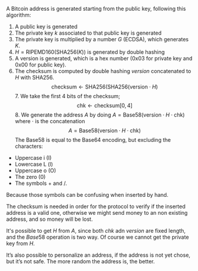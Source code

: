 A Bitcoin address is generated starting from the public key, following this algorithm:

1. A public key is generated
2. The private key $k$ associated to that public key is generated
3. The private key is multiplied by a number $G$ (ECDSA), which generates $K$.
4. $H = \text{RIPEMD160}(\text{SHA256}(K))$ is generated by double hashing
5. A version is generated, which is a hex number (0x03 for private key and 0x00 for public key).
6. The checksum is computed by double hashing $version$ concatenated to $H$ with SHA256.$$ \text{checksum} \leftarrow \text{SHA256}(\text{SHA256}(\text{version} \cdot H) $$7. We take the first 4 bits of the checksum;$$ \text{chk} \leftarrow \text{checksum}[0,4] $$8. We generate the address $A$ by doing $A = \text{Base58}(\text{version} \cdot H \cdot \text{chk})$ where $\cdot$ is the concatenation
$$ A =\text{Base58}(\text{version} \cdot H \cdot \text{chk}) $$
The Base58 is equal to the Base64 encoding, but excluding the characters:
- Uppercase i (I)
- Lowercase L (l)
- Uppercase o (O)
- The zero (0)
- The symbols + and /.

Because those symbols can be confusing when inserted by hand.

The checksum is needed in order for the protocol to verify if the inserted address is a valid one, otherwise we might send money to an non existing address, and so money will be lost.

It's possible to get $H$ from $A$, since both $chk$ adn $version$ are fixed length, and the $Base58$ operation is two way. Of course we cannot get the private key from $H$.

It’s also possible to personalize an address, if the address is not yet chose, but it’s not safe. The more random the address is, the better.